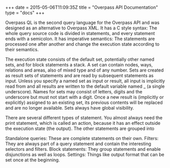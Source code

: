 +++
date = 2015-05-06T11:09:35Z
title = "Overpass API Documentation"
type = "docs"
+++

Overpass QL is the second query language for the Overpass API and was designed as an alternative to Overpass XML. It has a C style syntax: The whole query source code is divided in statements, and every statement ends with a semicolon. It has imperative semantics: The statements are processed one after another and change the execution state according to their semantics.

The execution state consists of the default set, potentially other named sets, and for block statements a stack. A set can contain nodes, ways, relations and areas, also of mixed type and of any number. Sets are created as result sets of statements and are read by subsequent statements as input. Unless you specify a named set as input or result, all input is implicitly read from and all results are written to the default variable named _ (a single underscore). Names for sets may consist of letters, digits and the underscore but must not start with a digit. Once a new result is (implicitly or explicitly) assigned to an existing set, its previous contents will be replaced and are no longer available. Sets always have global visibility.

There are several different types of statement. You almost always need the print statement, which is called an action, because it has an effect outside the execution state (the output). The other statements are grouped into

Standalone queries: These are complete statements on their own.
Filters: They are always part of a query statement and contain the interesting selectors and filters.
Block statements: They group statements and enable disjunctions as well as loops.
Settings: Things like output format that can be set once at the beginning.
